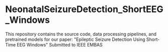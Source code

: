 # NeonatalSeizureDetection_ShortEEG_Windows
This repository contains the source code, data processing pipelines, and pretrained models for our paper:  "Epileptic Seizure Detection Using Short-Time EEG Windows" Submitted to IEEE EMBAS
